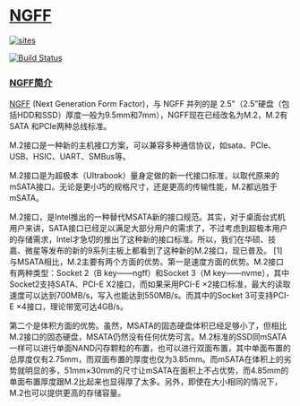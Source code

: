 ﻿# [NGFF](https://github.com/sto-pi/NGFF)

[![sites](http://182.61.61.133/link/resources/Qful.png)](https://www.stops.top)

[![Build Status](https://github.com/sto-pi/NGFF/workflows/kicad/badge.svg)](https://github.com/sto-pi/NGFF/actions/workflows/kicad.yml)


### [NGFF简介](https://github.com/sto-pi/NGFF)

[NGFF](https://github.com/sto-pi/NGFF) (Next Generation Form Factor)，与 NGFF 并列的是 2.5"（2.5”硬盘（包括HDD和SSD）厚度一般为9.5mm和7mm），NGFF现在已经改名为M.2，M.2有SATA 和PCIe两种总线标准。

M.2接口是一种新的主机接口方案，可以兼容多种通信协议，如sata、PCIe、USB、HSIC、UART、SMBus等。

M.2接口是为超极本（Ultrabook）量身定做的新一代接口标准，以取代原来的mSATA接口。无论是更小巧的规格尺寸，还是更高的传输性能，M.2都远胜于mSATA。

M.2接口，是Intel推出的一种替代MSATA新的接口规范。其实，对于桌面台式机用户来讲，SATA接口已经足以满足大部分用户的需求了，不过考虑到超极本用户的存储需求，Intel才急切的推出了这种新的接口标准。所以，我们在华硕、技嘉、微星等发布的新的9系列主板上都看到了这种新的M.2接口，现已普及。 [1]
与MSATA相比，M.2主要有两个方面的优势。第一是速度方面的优势。M.2接口有两种类型：Socket 2（B key——ngff）和Socket 3（M key——nvme），其中Socket2支持SATA、PCI-E X2接口，而如果采用PCI-E ×2接口标准，最大的读取速度可以达到700MB/s，写入也能达到550MB/s。而其中的Socket 3可支持PCI-E ×4接口，理论带宽可达4GB/s。

第二个是体积方面的优势。虽然，MSATA的固态硬盘体积已经足够小了，但相比M.2接口的固态硬盘，MSATA仍然没有任何优势可言。M.2标准的SSD同mSATA一样可以进行单面NAND闪存颗粒的布置，也可以进行双面布置，其中单面布置的总厚度仅有2.75mm，而双面布置的厚度也仅为3.85mm。而mSATA在体积上的劣势就明显的多，51mm×30mm的尺寸让mSATA在面积上不占优势，而4.85mm的单面布置厚度跟M.2比起来也显得厚了太多。另外，即使在大小相同的情况下，M.2也可以提供更高的存储容量。

